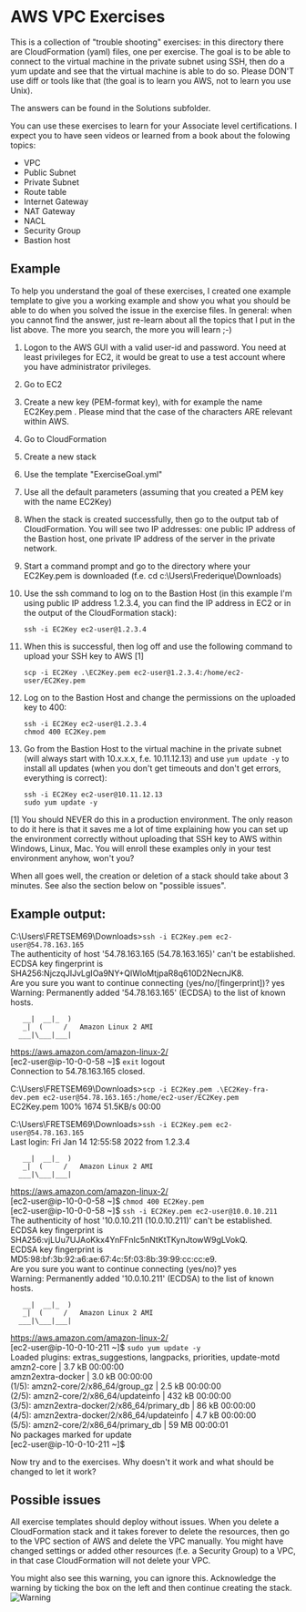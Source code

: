 AWS VPC Exercises
=================

This is a collection of "trouble shooting" exercises: in this directory there are CloudFormation (yaml) files, one per exercise. The goal is to be able to connect
to the virtual machine in the private subnet using SSH, then do a yum update and see that the virtual machine is able to do so. Please DON'T use diff or tools
like that (the goal is to learn you AWS, not to learn you use Unix).

The answers can be found in the Solutions subfolder.

You can use these exercises to learn for your Associate level certifications. I expect you to have seen videos or learned from a book about the folowing topics:
- VPC
- Public Subnet
- Private Subnet
- Route table
- Internet Gateway
- NAT Gateway
- NACL
- Security Group
- Bastion host

Example
-------

To help you understand the goal of these exercises, I created one example template to give you a working example and show you what you should be
able to do when you solved the issue in the exercise files. In general: when you cannot find the answer, just re-learn about all the topics that I put in the list above. The more you search, the more you will learn ;-)

1) Logon to the AWS GUI with a valid user-id and password. You need at least privileges for EC2, it would be great to use a test account where 
you have administrator privileges.
2) Go to EC2
3) Create a new key (PEM-format key), with for example the name EC2Key.pem . Please mind that the case of the characters ARE relevant within AWS. 
4) Go to CloudFormation
5) Create a new stack
6) Use the template "ExerciseGoal.yml"
7) Use all the default parameters (assuming that you created a PEM key with the name EC2Key)
8) When the stack is created successfully, then go to the output tab of CloudFormation. You will see two IP addresses: one public IP address of the Bastion host, one private IP address of the server in the private network.
9) Start a command prompt and go to the directory where your EC2Key.pem is downloaded (f.e. cd c:\Users\Frederique\Downloads)
10) Use the ssh command to log on to the Bastion Host (in this example I'm using public IP address 1.2.3.4, you can find the IP address in EC2 or in the output of the CloudFormation stack):

    `ssh -i EC2Key ec2-user@1.2.3.4`

11) When this is successful, then log off and use the following command to upload your SSH key to AWS [1] 

    `scp -i EC2Key .\EC2Key.pem ec2-user@1.2.3.4:/home/ec2-user/EC2Key.pem`

12) Log on to the Bastion Host and change the permissions on the uploaded key to 400:

    `ssh -i EC2Key ec2-user@1.2.3.4`  
    `chmod 400 EC2Key.pem`

13) Go from the Bastion Host to the virtual machine in the private subnet (will always start with 10.x.x.x, f.e. 10.11.12.13) and use `yum update -y` to install all updates (when you don't get timeouts and don't get errors, everything is correct):

    `ssh -i EC2Key ec2-user@10.11.12.13`  
    `sudo yum update -y`

[1] You should NEVER do this in a production environment. The only reason to do it here is that it saves me a lot of time explaining how you can set up the environment correctly without uploading that SSH key to AWS within Windows, Linux, Mac. You will enroll these examples only in your test environment anyhow, won't you?

When all goes well, the creation or deletion of a stack should take about 3 minutes. See also the section below on "possible issues".

Example output:
---------------

C:\Users\FRETSEM69\Downloads>`ssh -i EC2Key.pem ec2-user@54.78.163.165`  
The authenticity of host '54.78.163.165 (54.78.163.165)' can't be established.  
ECDSA key fingerprint is SHA256:NjczqJIJvLgIOa9NY+QlWloMtjpaR8q610D2NecnJK8.  
Are you sure you want to continue connecting (yes/no/[fingerprint])? yes  
Warning: Permanently added '54.78.163.165' (ECDSA) to the list of known hosts.  
  
       __|  __|_  )  
       _|  (     /   Amazon Linux 2 AMI  
      ___|\___|___|  

https://aws.amazon.com/amazon-linux-2/  
[ec2-user@ip-10-0-0-58 ~]$ `exit`
logout  
Connection to 54.78.163.165 closed.  
  
C:\Users\FRETSEM69\Downloads>`scp -i EC2Key.pem .\EC2Key-fra-dev.pem ec2-user@54.78.163.165:/home/ec2-user/EC2Key.pem`   
EC2Key.pem                                    100% 1674    51.5KB/s   00:00  

C:\Users\FRETSEM69\Downloads>`ssh -i EC2Key.pem ec2-user@54.78.163.165`    
Last login: Fri Jan 14 12:55:58 2022 from 1.2.3.4  
  
       __|  __|_  )  
       _|  (     /   Amazon Linux 2 AMI  
      ___|\___|___|  
  
https://aws.amazon.com/amazon-linux-2/  
[ec2-user@ip-10-0-0-58 ~]$ `chmod 400 EC2Key.pem`  
[ec2-user@ip-10-0-0-58 ~]$ `ssh -i EC2Key.pem ec2-user@10.0.10.211`  
The authenticity of host '10.0.10.211 (10.0.10.211)' can't be established.  
ECDSA key fingerprint is SHA256:vjLUu7UJAoKkx4YnFFnIc5nNtKtTKynJtowW9gLVokQ.  
ECDSA key fingerprint is MD5:98:bf:3b:92:a6:ae:67:4c:5f:03:8b:39:99:cc:cc:e9.  
Are you sure you want to continue connecting (yes/no)? yes  
Warning: Permanently added '10.0.10.211' (ECDSA) to the list of known hosts.  
  
       __|  __|_  )  
       _|  (     /   Amazon Linux 2 AMI  
      ___|\___|___|  
  
https://aws.amazon.com/amazon-linux-2/  
[ec2-user@ip-10-0-10-211 ~]$ `sudo yum update -y`  
Loaded plugins: extras_suggestions, langpacks, priorities, update-motd  
amzn2-core                                            | 3.7 kB  00:00:00  
amzn2extra-docker                                     | 3.0 kB  00:00:00  
(1/5): amzn2-core/2/x86_64/group_gz                   | 2.5 kB  00:00:00  
(2/5): amzn2-core/2/x86_64/updateinfo                 | 432 kB  00:00:00  
(3/5): amzn2extra-docker/2/x86_64/primary_db          |  86 kB  00:00:00  
(4/5): amzn2extra-docker/2/x86_64/updateinfo          | 4.7 kB  00:00:00  
(5/5): amzn2-core/2/x86_64/primary_db                 |  59 MB  00:00:01  
No packages marked for update  
[ec2-user@ip-10-0-10-211 ~]$  
  

Now try and to the exercises. Why doesn't it work and what should be changed to let it work?

Possible issues
---------------

All exercise templates should deploy without issues. When you delete a CloudFormation stack and it takes forever to delete the resources,
then go to the VPC section of AWS and delete the VPC manually. You might have changed settings or added other resources (f.e. a Security Group)
to a VPC, in that case CloudFormation will not delete your VPC.

You might also see this warning, you can ignore this. Acknowledge the warning by ticking the box on the left and then continue creating the stack.
![Warning](https://frpublic2.s3.eu-west-1.amazonaws.com/GitImages/TemplateHasChanged.png)